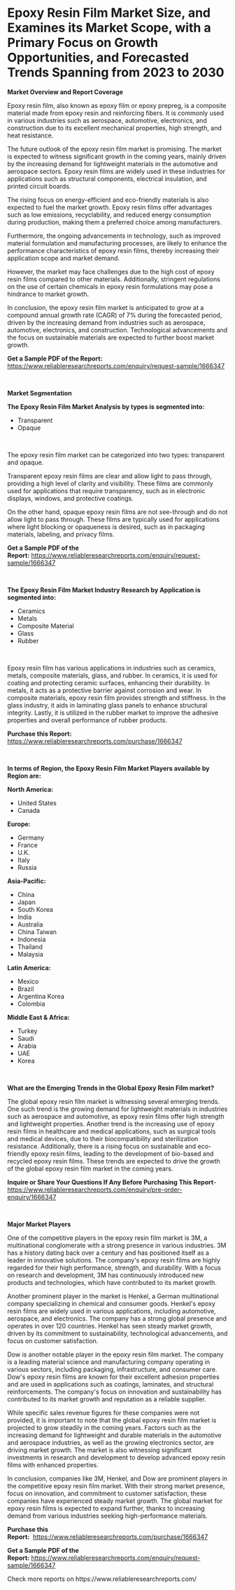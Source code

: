 <p><h1>Epoxy Resin Film Market Size, and Examines its Market Scope, with a Primary Focus on Growth Opportunities, and Forecasted Trends Spanning from 2023 to 2030</h1></p><p><strong>Market Overview and Report Coverage</strong></p>
<p><p>Epoxy resin film, also known as epoxy film or epoxy prepreg, is a composite material made from epoxy resin and reinforcing fibers. It is commonly used in various industries such as aerospace, automotive, electronics, and construction due to its excellent mechanical properties, high strength, and heat resistance.</p><p>The future outlook of the epoxy resin film market is promising. The market is expected to witness significant growth in the coming years, mainly driven by the increasing demand for lightweight materials in the automotive and aerospace sectors. Epoxy resin films are widely used in these industries for applications such as structural components, electrical insulation, and printed circuit boards.</p><p>The rising focus on energy-efficient and eco-friendly materials is also expected to fuel the market growth. Epoxy resin films offer advantages such as low emissions, recyclability, and reduced energy consumption during production, making them a preferred choice among manufacturers.</p><p>Furthermore, the ongoing advancements in technology, such as improved material formulation and manufacturing processes, are likely to enhance the performance characteristics of epoxy resin films, thereby increasing their application scope and market demand.</p><p>However, the market may face challenges due to the high cost of epoxy resin films compared to other materials. Additionally, stringent regulations on the use of certain chemicals in epoxy resin formulations may pose a hindrance to market growth.</p><p>In conclusion, the epoxy resin film market is anticipated to grow at a compound annual growth rate (CAGR) of 7% during the forecasted period, driven by the increasing demand from industries such as aerospace, automotive, electronics, and construction. Technological advancements and the focus on sustainable materials are expected to further boost market growth.</p></p>
<p><strong>Get a Sample PDF of the Report:</strong> <a href="https://www.reliableresearchreports.com/enquiry/request-sample/1666347">https://www.reliableresearchreports.com/enquiry/request-sample/1666347</a></p>
<p>&nbsp;</p>
<p><strong>Market Segmentation</strong></p>
<p><strong>The Epoxy Resin Film Market Analysis by types is segmented into:</strong></p>
<p><ul><li>Transparent</li><li>Opaque</li></ul></p>
<p>&nbsp;</p>
<p><p>The epoxy resin film market can be categorized into two types: transparent and opaque. </p><p>Transparent epoxy resin films are clear and allow light to pass through, providing a high level of clarity and visibility. These films are commonly used for applications that require transparency, such as in electronic displays, windows, and protective coatings.</p><p>On the other hand, opaque epoxy resin films are not see-through and do not allow light to pass through. These films are typically used for applications where light blocking or opaqueness is desired, such as in packaging materials, labeling, and privacy films.</p></p>
<p><strong>Get a Sample PDF of the Report:</strong>&nbsp;<a href="https://www.reliableresearchreports.com/enquiry/request-sample/1666347">https://www.reliableresearchreports.com/enquiry/request-sample/1666347</a></p>
<p>&nbsp;</p>
<p><strong>The Epoxy Resin Film Market Industry Research by Application is segmented into:</strong></p>
<p><ul><li>Ceramics</li><li>Metals</li><li>Composite Material</li><li>Glass</li><li>Rubber</li></ul></p>
<p>&nbsp;</p>
<p><p>Epoxy resin film has various applications in industries such as ceramics, metals, composite materials, glass, and rubber. In ceramics, it is used for coating and protecting ceramic surfaces, enhancing their durability. In metals, it acts as a protective barrier against corrosion and wear. In composite materials, epoxy resin film provides strength and stiffness. In the glass industry, it aids in laminating glass panels to enhance structural integrity. Lastly, it is utilized in the rubber market to improve the adhesive properties and overall performance of rubber products.</p></p>
<p><strong>Purchase this Report:</strong>&nbsp; <a href="https://www.reliableresearchreports.com/purchase/1666347">https://www.reliableresearchreports.com/purchase/1666347</a></p>
<p>&nbsp;</p>
<p><strong>In terms of Region, the Epoxy Resin Film Market Players available by Region are:</strong></p>
<p>
    <p> <strong> North America: </strong>
        <ul>
            <li>United States</li>
            <li>Canada</li>
        </ul>
        </p> 
    <p> <strong> Europe: </strong>
        <ul>
            <li>Germany</li>
            <li>France</li>
            <li>U.K.</li>
            <li>Italy</li>
            <li>Russia</li>
        </ul>
        </p> 
    <p> <strong> Asia-Pacific: </strong>
        <ul>
            <li>China</li>
            <li>Japan</li>
            <li>South Korea</li>
            <li>India</li>
            <li>Australia</li>
            <li>China Taiwan</li>
            <li>Indonesia</li>
            <li>Thailand</li>
            <li>Malaysia</li>
        </ul>
        </p> 
    <p> <strong> Latin America: </strong>
        <ul>
            <li>Mexico</li>
            <li>Brazil</li>
            <li>Argentina Korea</li>
            <li>Colombia</li>
        </ul>
        </p> 
    <p> <strong> Middle East & Africa: </strong>
        <ul>
            <li>Turkey</li>
            <li>Saudi</li>
            <li>Arabia</li>
            <li>UAE</li>
            <li>Korea</li>
        </ul>
    </p>
    </p>
<p>&nbsp;</p>
<p><strong>What are the Emerging Trends in the Global Epoxy Resin Film market?</strong></p>
<p><p>The global epoxy resin film market is witnessing several emerging trends. One such trend is the growing demand for lightweight materials in industries such as aerospace and automotive, as epoxy resin films offer high strength and lightweight properties. Another trend is the increasing use of epoxy resin films in healthcare and medical applications, such as surgical tools and medical devices, due to their biocompatibility and sterilization resistance. Additionally, there is a rising focus on sustainable and eco-friendly epoxy resin films, leading to the development of bio-based and recycled epoxy resin films. These trends are expected to drive the growth of the global epoxy resin film market in the coming years.</p></p>
<p><strong>Inquire or Share Your Questions If Any Before Purchasing This Report</strong>- <a href="https://www.reliableresearchreports.com/enquiry/pre-order-enquiry/1666347">https://www.reliableresearchreports.com/enquiry/pre-order-enquiry/1666347</a></p>
<p>&nbsp;</p>
<p><strong>Major Market Players</strong></p>
<p><p>One of the competitive players in the epoxy resin film market is 3M, a multinational conglomerate with a strong presence in various industries. 3M has a history dating back over a century and has positioned itself as a leader in innovative solutions. The company's epoxy resin films are highly regarded for their high performance, strength, and durability. With a focus on research and development, 3M has continuously introduced new products and technologies, which have contributed to its market growth.</p><p>Another prominent player in the market is Henkel, a German multinational company specializing in chemical and consumer goods. Henkel's epoxy resin films are widely used in various applications, including automotive, aerospace, and electronics. The company has a strong global presence and operates in over 120 countries. Henkel has seen steady market growth, driven by its commitment to sustainability, technological advancements, and focus on customer satisfaction.</p><p>Dow is another notable player in the epoxy resin film market. The company is a leading material science and manufacturing company operating in various sectors, including packaging, infrastructure, and consumer care. Dow's epoxy resin films are known for their excellent adhesion properties and are used in applications such as coatings, laminates, and structural reinforcements. The company's focus on innovation and sustainability has contributed to its market growth and reputation as a reliable supplier.</p><p>While specific sales revenue figures for these companies were not provided, it is important to note that the global epoxy resin film market is projected to grow steadily in the coming years. Factors such as the increasing demand for lightweight and durable materials in the automotive and aerospace industries, as well as the growing electronics sector, are driving market growth. The market is also witnessing significant investments in research and development to develop advanced epoxy resin films with enhanced properties.</p><p>In conclusion, companies like 3M, Henkel, and Dow are prominent players in the competitive epoxy resin film market. With their strong market presence, focus on innovation, and commitment to customer satisfaction, these companies have experienced steady market growth. The global market for epoxy resin films is expected to expand further, thanks to increasing demand from various industries seeking high-performance materials.</p></p>
<p><strong>Purchase this Report:</strong>&nbsp;&nbsp;<a href="https://www.reliableresearchreports.com/purchase/1666347">https://www.reliableresearchreports.com/purchase/1666347</a></p>
<p></p>
<p><strong>Get a Sample PDF of the Report:</strong>&nbsp;<a href="https://www.reliableresearchreports.com/enquiry/request-sample/1666347">https://www.reliableresearchreports.com/enquiry/request-sample/1666347</a></p>
<p>Check more reports on https://www.reliableresearchreports.com/</p>